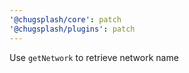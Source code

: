 ```yaml
---
'@chugsplash/core': patch
'@chugsplash/plugins': patch
---
```


Use `getNetwork` to retrieve network name
